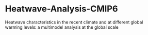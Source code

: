 # Heatwave-Analysis-CMIP6
Heatwave characteristics in the recent climate and at different global warming levels: a multimodel analysis at the global scale
